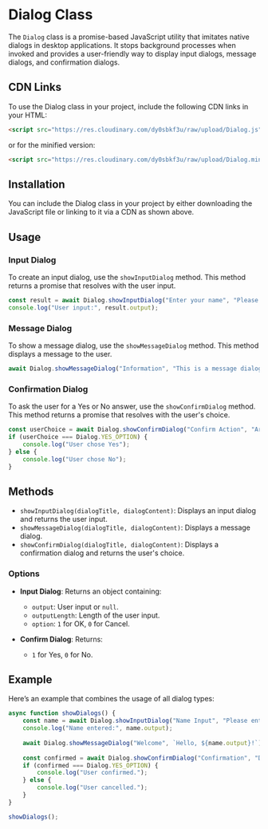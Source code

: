 
# Dialog Class

The `Dialog` class is a promise-based JavaScript utility that imitates native dialogs in desktop applications. It stops background processes when invoked and provides a user-friendly way to display input dialogs, message dialogs, and confirmation dialogs.

## CDN Links

To use the Dialog class in your project, include the following CDN links in your HTML:

```html
<script src="https://res.cloudinary.com/dy0sbkf3u/raw/upload/Dialog.js"></script>
```

or for the minified version:

```html
<script src="https://res.cloudinary.com/dy0sbkf3u/raw/upload/Dialog.min.js"></script>
```

## Installation

You can include the Dialog class in your project by either downloading the JavaScript file or linking to it via a CDN as shown above.

## Usage

### Input Dialog

To create an input dialog, use the `showInputDialog` method. This method returns a promise that resolves with the user input.

```javascript
const result = await Dialog.showInputDialog("Enter your name", "Please provide your name:");
console.log("User input:", result.output);
```

### Message Dialog

To show a message dialog, use the `showMessageDialog` method. This method displays a message to the user.

```javascript
await Dialog.showMessageDialog("Information", "This is a message dialog.");
```

### Confirmation Dialog

To ask the user for a Yes or No answer, use the `showConfirmDialog` method. This method returns a promise that resolves with the user's choice.

```javascript
const userChoice = await Dialog.showConfirmDialog("Confirm Action", "Are you sure you want to proceed?");
if (userChoice === Dialog.YES_OPTION) {
    console.log("User chose Yes");
} else {
    console.log("User chose No");
}
```

## Methods

- `showInputDialog(dialogTitle, dialogContent)`: Displays an input dialog and returns the user input.
- `showMessageDialog(dialogTitle, dialogContent)`: Displays a message dialog.
- `showConfirmDialog(dialogTitle, dialogContent)`: Displays a confirmation dialog and returns the user's choice.

### Options

- **Input Dialog**: Returns an object containing:
  - `output`: User input or `null`.
  - `outputLength`: Length of the user input.
  - `option`: `1` for OK, `0` for Cancel.

- **Confirm Dialog**: Returns:
  - `1` for Yes, `0` for No.

## Example

Here’s an example that combines the usage of all dialog types:

```javascript
async function showDialogs() {
    const name = await Dialog.showInputDialog("Name Input", "Please enter your name:");
    console.log("Name entered:", name.output);
    
    await Dialog.showMessageDialog("Welcome", `Hello, ${name.output}!`);
    
    const confirmed = await Dialog.showConfirmDialog("Confirmation", "Do you want to continue?");
    if (confirmed === Dialog.YES_OPTION) {
        console.log("User confirmed.");
    } else {
        console.log("User cancelled.");
    }
}

showDialogs();
```
